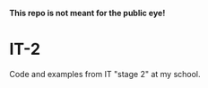 **This repo is not meant for the public eye!**

# IT-2
Code and examples from IT "stage 2" at my school.
